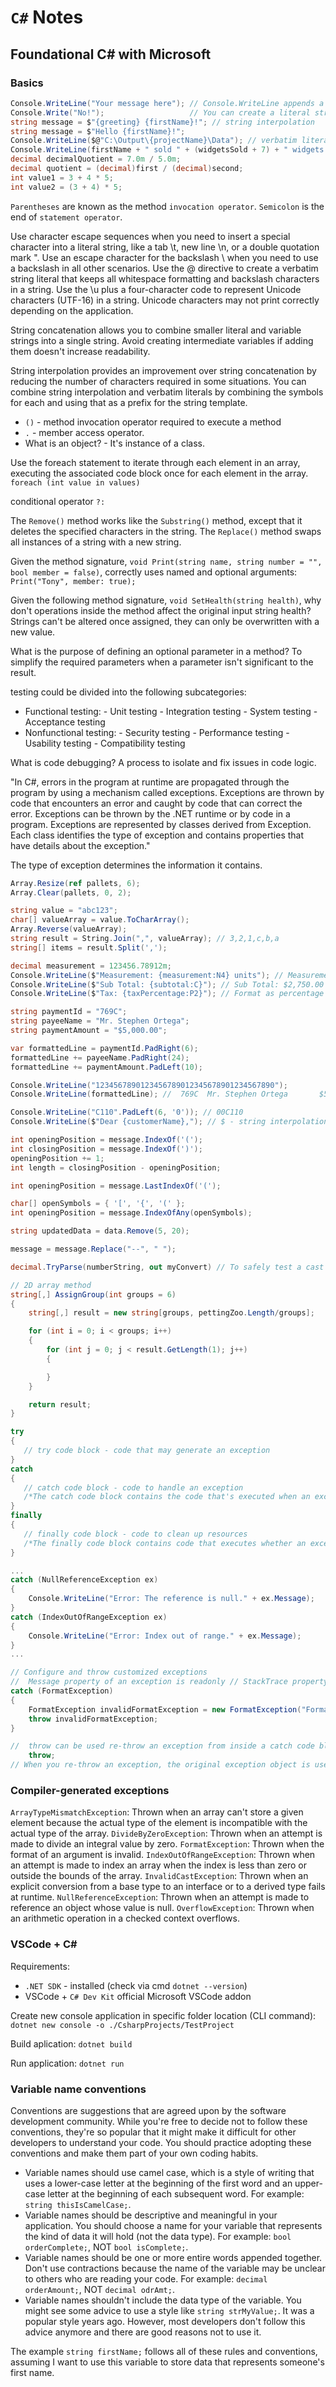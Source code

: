 # `C#` Notes

## Foundational C# with Microsoft

### Basics

```c#
Console.WriteLine("Your message here"); // Console.WriteLine appends a new line after the output.
Console.Write("No!");                   // You can create a literal string in C# using double quotation marks.
string message = $"{greeting} {firstName}!"; // string interpolation
string message = $"Hello {firstName}!";
Console.WriteLine($@"C:\Output\{projectName}\Data"); // verbatim literals and string interpolation
Console.WriteLine(firstName + " sold " + (widgetsSold + 7) + " widgets.");
decimal decimalQuotient = 7.0m / 5.0m;
decimal quotient = (decimal)first / (decimal)second;
int value1 = 3 + 4 * 5;
int value2 = (3 + 4) * 5;
```

`Parentheses` are known as the method `invocation operator`.
`Semicolon` is the end of `statement operator`.


Use character escape sequences when you need to insert a special character into a literal string, like a tab \t, new line \n, or a double quotation mark \".
Use an escape character for the backslash \\ when you need to use a backslash in all other scenarios.
Use the @ directive to create a verbatim string literal that keeps all whitespace formatting and backslash characters in a string.
Use the \u plus a four-character code to represent Unicode characters (UTF-16) in a string.
Unicode characters may not print correctly depending on the application.

String concatenation allows you to combine smaller literal and variable strings into a single string.
Avoid creating intermediate variables if adding them doesn't increase readability.

String interpolation provides an improvement over string concatenation by reducing the number of characters required in some situations.
You can combine string interpolation and verbatim literals by combining the symbols for each and using that as a prefix for the string template.

- `()` - method invocation operator required to execute a method
- `.` - member access operator.
- What is an object?  - It's instance of a class.

Use the foreach statement to iterate through each element in an array, executing the associated code block once for each element in the array.
`foreach (int value in values)`

conditional operator `?:`

The `Remove()` method works like the `Substring()` method, except that it deletes the specified characters in the string.
The `Replace()` method swaps all instances of a string with a new string.

Given the method signature, `void Print(string name, string number = "", bool member = false)`, correctly uses named and optional arguments: `Print("Tony", member: true);`

Given the following method signature, `void SetHealth(string health)`, why don't operations inside the method affect the original input string health?
Strings can't be altered once assigned, they can only be overwritten with a new value.

What is the purpose of defining an optional parameter in a method? To simplify the required parameters when a parameter isn't significant to the result.

testing could be divided into the following subcategories:
- Functional testing: - Unit testing - Integration testing - System testing - Acceptance testing
- Nonfunctional testing: - Security testing - Performance testing - Usability testing - Compatibility testing

What is code debugging? A process to isolate and fix issues in code logic.

"In C#, errors in the program at runtime are propagated through the program by using a mechanism called exceptions. Exceptions are thrown by code that encounters an error and caught by code that can correct the error. Exceptions can be thrown by the .NET runtime or by code in a program. Exceptions are represented by classes derived from Exception. Each class identifies the type of exception and contains properties that have details about the exception."

The type of exception determines the information it contains.

```c#
Array.Resize(ref pallets, 6);
Array.Clear(pallets, 0, 2);

string value = "abc123";
char[] valueArray = value.ToCharArray();
Array.Reverse(valueArray);
string result = String.Join(",", valueArray); // 3,2,1,c,b,a
string[] items = result.Split(',');

decimal measurement = 123456.78912m;
Console.WriteLine($"Measurement: {measurement:N4} units"); // Measurement: 123,456.7891 units // formatted as number
Console.WriteLine($"Sub Total: {subtotal:C}"); // Sub Total: $2,750.00 // formatted as currency
Console.WriteLine($"Tax: {taxPercentage:P2}"); // Format as percentage

string paymentId = "769C";
string payeeName = "Mr. Stephen Ortega";
string paymentAmount = "$5,000.00";

var formattedLine = paymentId.PadRight(6);
formattedLine += payeeName.PadRight(24);
formattedLine += paymentAmount.PadLeft(10);

Console.WriteLine("1234567890123456789012345678901234567890");
Console.WriteLine(formattedLine); //  769C  Mr. Stephen Ortega       $5,000.00

Console.WriteLine("C110".PadLeft(6, '0')); // 00C110
Console.WriteLine($"Dear {customerName},"); // $ - string interpolation operator

int openingPosition = message.IndexOf('(');
int closingPosition = message.IndexOf(')');
openingPosition += 1;
int length = closingPosition - openingPosition;

int openingPosition = message.LastIndexOf('(');

char[] openSymbols = { '[', '{', '(' };
int openingPosition = message.IndexOfAny(openSymbols);

string updatedData = data.Remove(5, 20);

message = message.Replace("--", " ");

decimal.TryParse(numberString, out myConvert) // To safely test a cast operation

// 2D array method
string[,] AssignGroup(int groups = 6) 
{
    string[,] result = new string[groups, pettingZoo.Length/groups];

    for (int i = 0; i < groups; i++) 
    {
        for (int j = 0; j < result.GetLength(1); j++) 
        {

        }
    }

    return result;
}

try
{   
   // try code block - code that may generate an exception
}
catch
{   
   // catch code block - code to handle an exception
   /*The catch code block contains the code that's executed when an exception is caught. The catch block can handle the exception, log it, or ignore it. A catch block can be configured to execute when any exception type occurs, or only when a specific type of exception occurs.*/
}
finally
{   
   // finally code block - code to clean up resources
   /*The finally code block contains code that executes whether an exception occurs or not. The finally block is often used to clean up any resources that are allocated in a try block. For example, ensuring that a variable has the correct or required value assigned to it.*/
}

...
catch (NullReferenceException ex)
{
    Console.WriteLine("Error: The reference is null." + ex.Message);
}
catch (IndexOutOfRangeException ex)
{
    Console.WriteLine("Error: Index out of range." + ex.Message);
}
...

// Configure and throw customized exceptions 
//  Message property of an exception is readonly // StackTrace property is often used to track the origin of the exception
catch (FormatException)
{
    FormatException invalidFormatException = new FormatException("FormatException: User input values in 'BusinessProcess1' must be valid integers");
    throw invalidFormatException;
}

//  throw can be used re-throw an exception from inside a catch code block
    throw;
// When you re-throw an exception, the original exception object is used, so you don't lose any information about the exception. 

```

### Compiler-generated exceptions

`ArrayTypeMismatchException`: Thrown when an array can't store a given element because the actual type of the element is incompatible with the actual type of the array.
`DivideByZeroException`: Thrown when an attempt is made to divide an integral value by zero.
`FormatException`: Thrown when the format of an argument is invalid.
`IndexOutOfRangeException`: Thrown when an attempt is made to index an array when the index is less than zero or outside the bounds of the array.
`InvalidCastException`: Thrown when an explicit conversion from a base type to an interface or to a derived type fails at runtime.
`NullReferenceException`: Thrown when an attempt is made to reference an object whose value is null.
`OverflowException`: Thrown when an arithmetic operation in a checked context overflows.


### VSCode + C#

Requirements:

- `.NET SDK` - installed (check via cmd `dotnet --version`)
- VSCode + `C# Dev Kit` official Microsoft VSCode addon

Create new console application in specific folder location (CLI command):
`dotnet new console -o ./CsharpProjects/TestProject`

Build aplication:
`dotnet build`

Run application:
`dotnet run`

### Variable name conventions

Conventions are suggestions that are agreed upon by the software development community. While you're free to decide not to follow these conventions, they're so popular that it might make it difficult for other developers to understand your code. You should practice adopting these conventions and make them part of your own coding habits.

- Variable names should use camel case, which is a style of writing that uses a lower-case letter at the beginning of the first word and an upper-case letter at the beginning of each subsequent word. For example: `string thisIsCamelCase;`.
- Variable names should be descriptive and meaningful in your application. You should choose a name for your variable that represents the kind of data it will hold (not the data type). For example: `bool orderComplete;`, NOT `bool isComplete;`.
- Variable names should be one or more entire words appended together. Don't use contractions because the name of the variable may be unclear to others who are reading your code. For example: `decimal orderAmount;`, NOT `decimal odrAmt;`.
- Variable names shouldn't include the data type of the variable. You might see some advice to use a style like `string strMyValue;`. It was a popular style years ago. However, most developers don't follow this advice anymore and there are good reasons not to use it.

The example `string firstName;` follows all of these rules and conventions, assuming I want to use this variable to store data that represents someone's first name.
